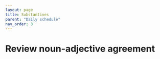 ```yaml
---
layout: page
title: Substantives
parent: "Daily schedule"
nav_order: 3
---
```


# Review noun-adjective agreement
